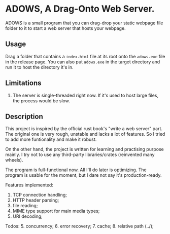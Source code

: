 # ADOWS, A Drag-Onto Web Server.


ADOWS is a small program that you can drag-drop your static webpage file folder to it to start a web server that hosts your webpage.

## Usage

Drag a folder that contains a `index.html` file at its root onto the `adows.exe` file in the release page.
You can also put `adows.exe` in the target directory and run it to host the directory it's in.

## Limitations

1. The server is single-threaded right now. If it's used to host large files, the process would be slow.

## Description

This project is inspired by the official rust book's "write a web server" part. The original one is very rough, unstable and lacks a lot of features. So I tried to add more funtionality and make it robust. 

On the other hand, the project is written for learning and practising purpose mainly. I try not to use any third-party libraries/crates (reinvented many wheels).

The program is full-functional now. All I'll do later is optimizing. The program is usable for the moment, but I dare not say it's production-ready.

Features implemented:
1. TCP connection handling;
2. HTTP header parsing;
3. file reading;
4. MIME type support for main media types;
5. URI decoding;

Todos:
5. concurrency;
6. error recovery;
7. cache;
8. relative path (../);
